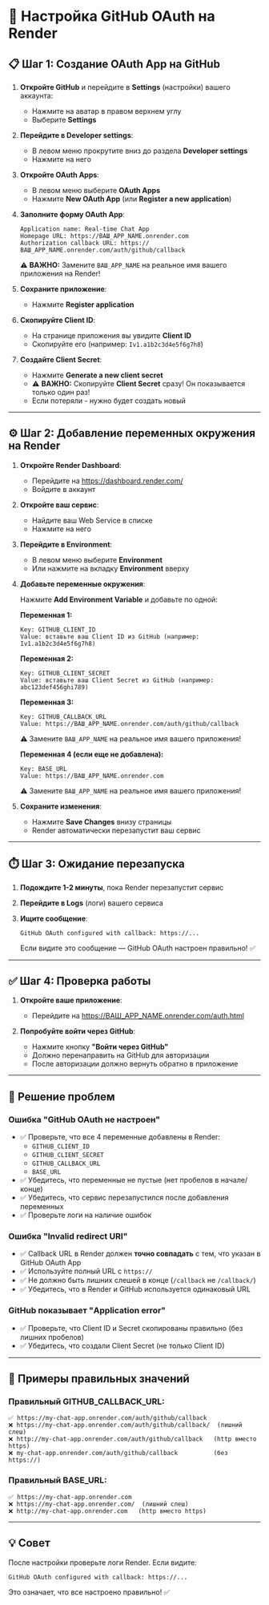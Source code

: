# 🐙 Настройка GitHub OAuth на Render

## 📋 Шаг 1: Создание OAuth App на GitHub

1. **Откройте GitHub** и перейдите в **Settings** (настройки) вашего аккаунта:
   - Нажмите на аватар в правом верхнем углу
   - Выберите **Settings**

2. **Перейдите в Developer settings**:
   - В левом меню прокрутите вниз до раздела **Developer settings**
   - Нажмите на него

3. **Откройте OAuth Apps**:
   - В левом меню выберите **OAuth Apps**
   - Нажмите **New OAuth App** (или **Register a new application**)

4. **Заполните форму OAuth App**:
   ```
   Application name: Real-time Chat App
   Homepage URL: https://ВАШ_APP_NAME.onrender.com
   Authorization callback URL: https://ВАШ_APP_NAME.onrender.com/auth/github/callback
   ```
   
   ⚠️ **ВАЖНО:** Замените `ВАШ_APP_NAME` на реальное имя вашего приложения на Render!

5. **Сохраните приложение**:
   - Нажмите **Register application**

6. **Скопируйте Client ID**:
   - На странице приложения вы увидите **Client ID**
   - Скопируйте его (например: `Iv1.a1b2c3d4e5f6g7h8`)

7. **Создайте Client Secret**:
   - Нажмите **Generate a new client secret**
   - ⚠️ **ВАЖНО:** Скопируйте **Client Secret** сразу! Он показывается только один раз!
   - Если потеряли - нужно будет создать новый

---

## ⚙️ Шаг 2: Добавление переменных окружения на Render

1. **Откройте Render Dashboard**:
   - Перейдите на https://dashboard.render.com/
   - Войдите в аккаунт

2. **Откройте ваш сервис**:
   - Найдите ваш Web Service в списке
   - Нажмите на него

3. **Перейдите в Environment**:
   - В левом меню выберите **Environment**
   - Или нажмите на вкладку **Environment** вверху

4. **Добавьте переменные окружения**:
   
   Нажмите **Add Environment Variable** и добавьте по одной:

   **Переменная 1:**
   ```
   Key: GITHUB_CLIENT_ID
   Value: вставьте ваш Client ID из GitHub (например: Iv1.a1b2c3d4e5f6g7h8)
   ```

   **Переменная 2:**
   ```
   Key: GITHUB_CLIENT_SECRET
   Value: вставьте ваш Client Secret из GitHub (например: abc123def456ghi789)
   ```

   **Переменная 3:**
   ```
   Key: GITHUB_CALLBACK_URL
   Value: https://ВАШ_APP_NAME.onrender.com/auth/github/callback
   ```
   ⚠️ Замените `ВАШ_APP_NAME` на реальное имя вашего приложения!

   **Переменная 4 (если еще не добавлена):**
   ```
   Key: BASE_URL
   Value: https://ВАШ_APP_NAME.onrender.com
   ```
   ⚠️ Замените `ВАШ_APP_NAME` на реальное имя вашего приложения!

5. **Сохраните изменения**:
   - Нажмите **Save Changes** внизу страницы
   - Render автоматически перезапустит ваш сервис

---

## ⏱️ Шаг 3: Ожидание перезапуска

1. **Подождите 1-2 минуты**, пока Render перезапустит сервис
2. **Перейдите в Logs** (логи) вашего сервиса
3. **Ищите сообщение**:
   ```
   GitHub OAuth configured with callback: https://...
   ```
   
   Если видите это сообщение — GitHub OAuth настроен правильно! ✅

---

## ✅ Шаг 4: Проверка работы

1. **Откройте ваше приложение**:
   - Перейдите на https://ВАШ_APP_NAME.onrender.com/auth.html

2. **Попробуйте войти через GitHub**:
   - Нажмите кнопку **"Войти через GitHub"**
   - Должно перенаправить на GitHub для авторизации
   - После авторизации должно вернуть обратно в приложение

---

## 🐛 Решение проблем

### Ошибка "GitHub OAuth не настроен"
- ✅ Проверьте, что все 4 переменные добавлены в Render:
  - `GITHUB_CLIENT_ID`
  - `GITHUB_CLIENT_SECRET`
  - `GITHUB_CALLBACK_URL`
  - `BASE_URL`
- ✅ Убедитесь, что переменные не пустые (нет пробелов в начале/конце)
- ✅ Убедитесь, что сервис перезапустился после добавления переменных
- ✅ Проверьте логи на наличие ошибок

### Ошибка "Invalid redirect URI"
- ✅ Callback URL в Render должен **точно совпадать** с тем, что указан в GitHub OAuth App
- ✅ Используйте полный URL с `https://`
- ✅ Не должно быть лишних слешей в конце (`/callback` не `/callback/`)
- ✅ Убедитесь, что в Render и GitHub используется одинаковый URL

### GitHub показывает "Application error"
- ✅ Проверьте, что Client ID и Secret скопированы правильно (без лишних пробелов)
- ✅ Убедитесь, что создали Client Secret (не только Client ID)

---

## 📝 Примеры правильных значений

### Правильный GITHUB_CALLBACK_URL:
```
✅ https://my-chat-app.onrender.com/auth/github/callback
❌ https://my-chat-app.onrender.com/auth/github/callback/  (лишний слеш)
❌ http://my-chat-app.onrender.com/auth/github/callback   (http вместо https)
❌ my-chat-app.onrender.com/auth/github/callback          (без https://)
```

### Правильный BASE_URL:
```
✅ https://my-chat-app.onrender.com
❌ https://my-chat-app.onrender.com/  (лишний слеш)
❌ http://my-chat-app.onrender.com   (http вместо https)
```

---

## 💡 Совет

После настройки проверьте логи Render. Если видите:
```
GitHub OAuth configured with callback: https://...
```

Это означает, что все настроено правильно! ✅

